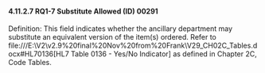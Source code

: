 #### 4.11.2.7 RQ1-7 Substitute Allowed (ID) 00291

Definition: This field indicates whether the ancillary department may substitute an equivalent version of the item(s) ordered. Refer to file:///E:\V2\v2.9%20final%20Nov%20from%20Frank\V29_CH02C_Tables.docx#HL70136[HL7 Table 0136 - Yes/No Indicator] as defined in Chapter 2C, Code Tables.
